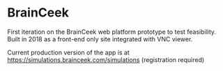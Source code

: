 # BrainCeek

First iteration on the BrainCeek web platform prototype to test feasibility. Built in 2018 as a front-end only site integrated with VNC viewer.

Current production version of the app is at https://simulations.brainceek.com/simulations (registration required)
